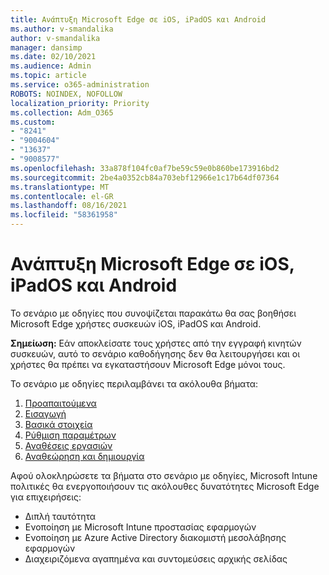 ```yaml
---
title: Ανάπτυξη Microsoft Edge σε iOS, iPadOS και Android
ms.author: v-smandalika
author: v-smandalika
manager: dansimp
ms.date: 02/10/2021
ms.audience: Admin
ms.topic: article
ms.service: o365-administration
ROBOTS: NOINDEX, NOFOLLOW
localization_priority: Priority
ms.collection: Adm_O365
ms.custom:
- "8241"
- "9004604"
- "13637"
- "9008577"
ms.openlocfilehash: 33a878f104fc0af7be59c59e0b860be173916bd2
ms.sourcegitcommit: 2be4a0352cb84a703ebf12966e1c17b64df07364
ms.translationtype: MT
ms.contentlocale: el-GR
ms.lasthandoff: 08/16/2021
ms.locfileid: "58361958"
---
```

# <a name="deploy-microsoft-edge-to-ios-ipados-and-android"></a>Ανάπτυξη Microsoft Edge σε iOS, iPadOS και Android

Το σενάριο με οδηγίες που συνοψίζεται παρακάτω θα σας βοηθήσει Microsoft Edge χρήστες συσκευών iOS, iPadOS και Android.

**Σημείωση:** Εάν αποκλείσατε τους χρήστες από την εγγραφή κινητών συσκευών, αυτό το σενάριο καθοδήγησης δεν θα λειτουργήσει και οι χρήστες θα πρέπει να εγκαταστήσουν Microsoft Edge μόνοι τους.

Το σενάριο με οδηγίες περιλαμβάνει τα ακόλουθα βήματα:

1. [Προαπαιτούμενα](https://docs.microsoft.com/mem/intune/fundamentals/guided-scenarios-edge#prerequisites)
2. [Εισαγωγή](https://docs.microsoft.com/mem/intune/fundamentals/guided-scenarios-edge#step-1---introduction)
3. [Βασικά στοιχεία](https://docs.microsoft.com/mem/intune/fundamentals/guided-scenarios-edge#step-2---basics)
4. [Ρύθμιση παραμέτρων](https://docs.microsoft.com/mem/intune/fundamentals/guided-scenarios-edge#step-3---configuration)
5. [Αναθέσεις εργασιών](https://docs.microsoft.com/mem/intune/fundamentals/guided-scenarios-edge#step-4---assignments)
6. [Αναθεώρηση και δημιουργία](https://docs.microsoft.com/mem/intune/fundamentals/guided-scenarios-edge#step-5---review--create)

Αφού ολοκληρώσετε τα βήματα στο σενάριο με οδηγίες, Microsoft Intune πολιτικές θα ενεργοποιήσουν τις ακόλουθες δυνατότητες Microsoft Edge για επιχειρήσεις:

- Διπλή ταυτότητα
- Ενοποίηση με Microsoft Intune προστασίας εφαρμογών
- Ενοποίηση με Azure Active Directory διακομιστή μεσολάβησης εφαρμογών
- Διαχειριζόμενα αγαπημένα και συντομεύσεις αρχικής σελίδας
